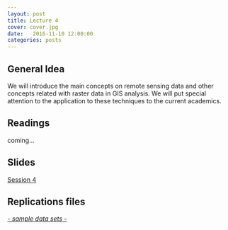```yaml
---
layout: post
title: Lecture 4
cover: cover.jpg
date:   2016-11-10 12:00:00
categories: posts
---
```


## General Idea

We will introduce the main concepts on remote sensing data and other concepts related with raster data in GIS analysis. We will put special attention to the application to these techniques to the current academics.

## Readings

coming...

## Slides

[Session 4]()

## Replications files

<a href="https://github.com/GISforAppliedEconomics/data_and_syntaxis" target="_blank"><i class="fa fa-github" aria-hidden="true"> - sample data sets - </i></a>







